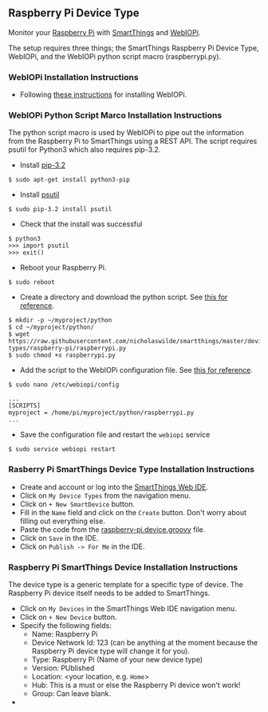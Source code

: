 ## Raspberry Pi Device Type
Monitor your [Raspberry Pi](http://www.raspberrypi.org/) with [SmartThings](http://www.smartthings.com/) and [WebIOPi](https://code.google.com/p/webiopi/).

The setup requires three things; the SmartThings Raspberry Pi Device Type, WebIOPi, and the WebIOPi python script macro (raspberrypi.py).

### WebIOPi Installation Instructions
 - Following [these instructions](https://code.google.com/p/webiopi/wiki/INSTALL?tm=6) for installing WebIOPi.

### WebIOPi Python Script Marco Installation Instructions
The python script macro is used by WebIOPi to pipe out the information from the Raspberry Pi to SmartThings using a REST API. The script requires psutil for Python3 which also requires pip-3.2.
 - Install [pip-3.2](https://github.com/pypa/pip)
```
$ sudo apt-get install python3-pip
```
 - Install [psutil](https://github.com/giampaolo/psutil)
```
$ sudo pip-3.2 install psutil
```
 - Check that the install was successful
```
$ python3
>>> import psutil
>>> exit()
```
 - Reboot your Raspberry Pi.
```
$ sudo reboot 
```
 - Create a directory and download the python script. See [this for reference](https://code.google.com/p/webiopi/wiki/Tutorial_Basis).
```
$ mkdir -p ~/myproject/python
$ cd ~/myproject/python/
$ wget https://raw.githubusercontent.com/nicholaswilde/smartthings/master/device-types/raspberry-pi/raspberrypi.py
$ sudo chmod +x raspberrypi.py
```
 - Add the script to the WebIOPi configuration file. See [this for reference](https://code.google.com/p/webiopi/wiki/Tutorial_Basis).
```
$ sudo nano /etc/webiopi/config
```
```
...
[SCRIPTS]
myproject = /home/pi/myproject/python/raspberrypi.py
...
```
 - Save the configuration file and restart the `webiopi` service
```
$ sudo service webiopi restart
```

### Rasberry Pi SmartThings Device Type Installation Instructions
 - Create and account or log into the [SmartThings Web IDE](https://graph.api.smartthings.com/login/auth).
 - Click on `My Device Types` from the navigation menu.
 - Click on `+ New SmartDevice` button.
 - Fill in the `Name` field and click on the `Create` button. Don't worry about filling out everything else.
 - Paste the code from the [raspberry-pi.device.groovy](https://github.com/nicholaswilde/smartthings/blob/master/device-types/raspberry-pi/raspberry-pi.device.groovy) file.
 - Click on `Save` in the IDE.
 - Click on `Publish -> For Me` in the IDE.
 
 ### Raspberry Pi SmartThings Device Installation Instructions
The device type is a generic template for a specific type of device. The Raspberry Pi device itself needs to be added to SmartThings.
 - Click on `My Devices` in the SmartThings Web IDE navigation menu.
 - Click on `+ New Device` button.
 - Specify the following fields:
   - Name: Raspberry Pi
   - Device Network Id: 123 (can be anything at the moment because the Raspberry Pi device type will change it for you).
   - Type: Raspberry Pi (Name of your new device type)
   - Version: PUblished
   - Location: <your location, e.g. `Home`>
   - Hub: <your hub> This is a must or else the Raspberry Pi device won't work!
   - Group: Can leave blank.
 - 
